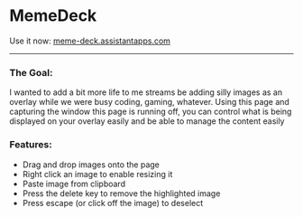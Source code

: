 # MemeDeck

Use it now: [meme-deck.assistantapps.com](https://meme-deck.assistantapps.com)

---

### The Goal:

I wanted to add a bit more life to me streams be adding silly images as an overlay while we were busy coding, gaming, whatever. Using this page and capturing the window this page is running off, you can control what is being displayed on your overlay easily and be able to manage the content easily

### Features:

- Drag and drop images onto the page
- Right click an image to enable resizing it
- Paste image from clipboard
- Press the delete key to remove the highlighted image
- Press escape (or click off the image) to deselect 


